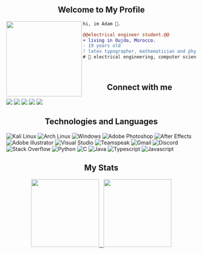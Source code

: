 <h2 align="center">Welcome to My Profile</h2>
<img align="left" height="200" src="https://media.giphy.com/media/ao9DUiTKH60XS/giphy.gif"/>

```diff
hi, im Adam 🔮.

@@electrical engineer student.@@
+ living in Oujda, Morocco.
- 19 years old
! latex typographer, mathematician and physicist
# 📖 electrical engineering, computer science
```
<br>
<h2 align="center">Connect with me</h2>
 
[<img src="https://img.shields.io/badge/linkedin-000000.svg?&style=for-the-badge&logo=linkedin&logoColor=white" />](https://www.instagram.com/dxrkfxte/) [<img src = "https://img.shields.io/badge/twitter-000000.svg?&style=for-the-badge&logo=twitter&logoColor=white">](https://www.instagram.com/dxrkfxte/) [<img src="https://img.shields.io/badge/Instagram-000000?style=for-the-badge&logo=instagram&logoColor=white" />](https://www.instagram.com/dxrkfxte/) [<img src="https://img.shields.io/badge/Facebook-000000?style=for-the-badge&logo=facebook&logoColor=white" />](https://www.instagram.com/dxrkfxte/) [<img src="https://img.shields.io/badge/-LeKaizo.com-000000?style=for-the-badge&logo=Google-Chrome&logoColor=white" />](https://www.instagram.com/dxrkfxte/)

<h2 align="center">Technologies and Languages</h2>

![Kali Linux](https://img.shields.io/badge/kalilinux-000000?style=for-the-badge&logo=kalilinux&logoColor=white)
![Arch Linux](https://img.shields.io/badge/kalilinux-000000?style=for-the-badge&logo=kalilinux&logoColor=white)
![Windows](https://img.shields.io/badge/windows-000000?style=for-the-badge&logo=windows&logoColor=white)
![Adobe Photoshop](https://img.shields.io/badge/Adobe%20Photoshop-000000?style=for-the-badge&logo=Adobe%20Photoshop&logoColor=white)
![After Effects](https://img.shields.io/badge/After%20Effects-000000?style=for-the-badge&logo=adobeAfterEffects&logoColor=white)
![Adobe illustrator](https://img.shields.io/badge/Adobe%20Illustrator-000000?style=for-the-badge&logo=Adobe%20Illustrator&logoColor=white)
![Visual Studio](https://img.shields.io/badge/visual%20studio-000000?style=for-the-badge&logo=visual%20studio&logoColor=white)
![Teamspeak](https://img.shields.io/badge/teamspeak-000000?style=for-the-badge&logo=teamspeak&logoColor=white)
![Gmail](https://img.shields.io/badge/Gmail-000000?style=for-the-badge&logo=gmail&logoColor=white)
![Discord](https://img.shields.io/badge/Discord-000000?style=for-the-badge&logo=discord&logoColor=white)
![Stack Overflow](https://img.shields.io/badge/Stack_Overflow-000000?style=for-the-badge&logo=stack-overflow&logoColor=white)
![Python](https://img.shields.io/badge/Python-000000?style=for-the-badge&logo=python&logoColor=white)
![C](https://img.shields.io/badge/C-000000?style=for-the-badge&logo=c&logoColor=white)
![Java](https://img.shields.io/badge/Java-000000?style=for-the-badge&logo=java&logoColor=white)
![Typescript](https://img.shields.io/badge/Typescript-000000?style=for-the-badge&logo=typescript&logoColor=white)
![Javascript](https://img.shields.io/badge/Javascript-000000?style=for-the-badge&logo=javascript&logoColor=white)


<h2 align="center">My Stats</h2>

<p align="center">
<a href="https://github.com/stardust0x147">
<img height="180em" src="https://github-readme-stats-eight-theta.vercel.app/api?username=AVS1508&show_icons=true&theme=dark&include_all_commits=true&count_private=true"/>&nbsp&nbsp&nbsp<img height="180em" src="https://github-readme-stats-eight-theta.vercel.app/api/top-langs/?username=AVS1508&layout=compact&langs_count=8&theme=dark"/>

</a>
</p>



